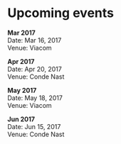 Upcoming events
==
**Mar 2017**<br/>
Date: Mar 16, 2017<br/>
Venue: Viacom<br/>

**Apr 2017**<br/>
Date: Apr 20, 2017<br/>
Venue: Conde Nast<br/>

**May 2017**<br/>
Date: May 18, 2017<br/>
Venue: Viacom<br/>

**Jun 2017**<br/>
Date: Jun 15, 2017<br/>
Venue: Conde Nast<br/>
